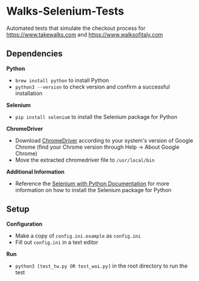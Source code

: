 # Walks-Selenium-Tests
Automated tests that simulate the checkout process for https://www.takewalks.com and https://www.walksofitaly.com


## Dependencies

**Python**
- `brew install python` to install Python
- `python3 --version` to check version and confirm a successful installation

**Selenium**
- `pip install selenium` to install the Selenium package for Python

**ChromeDriver**
- Download [ChromeDriver](https://sites.google.com/a/chromium.org/chromedriver/downloads) according to your system's version of Google Chrome (find your Chrome version through Help -> About Google Chrome)
- Move the extracted chromedriver file to `/usr/local/bin`

**Additional Information**
- Reference the [Selenium with Python Documentation](https://selenium-python.readthedocs.io/installation.html) for more information on how to install the Selenium package for Python


## Setup

**Configuration**
- Make a copy of `config.ini.example` as `config.ini`
- Fill out `config.ini` in a text editor

**Run**
- `python3 [test_tw.py OR test_woi.py]` in the root directory to run the test
